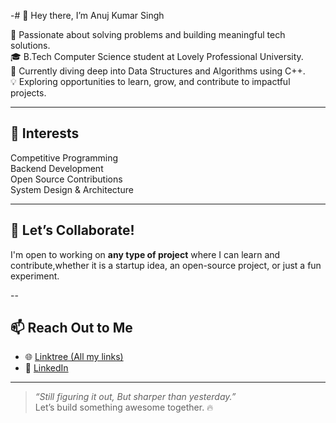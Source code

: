 -# 👋 Hey there, I’m Anuj Kumar Singh

🚀 Passionate about solving problems and building meaningful tech solutions.  
🎓 B.Tech Computer Science student at Lovely Professional University.  
🧠 Currently diving deep into Data Structures and Algorithms using C++.  
💡 Exploring opportunities to learn, grow, and contribute to impactful projects.

---

## 👀 Interests
  Competitive Programming  
  Backend Development  
  Open Source Contributions  
  System Design & Architecture  

---

## 🤝 Let’s Collaborate!
I'm open to working on **any type of project** where I can learn and contribute,whether it is a startup idea, an open-source project, or just a fun experiment.

--

## 📫 Reach Out to Me
- 🌐 [Linktree (All my links)](https://linktr.ee/anujsinghx7)
- 💼 [LinkedIn](https://www.linkedin.com/in/anujsinghx7-59a04b304)

---

> *“Still figuring it out, But sharper than yesterday.”*  
Let’s build something awesome together. 🔥


<!---
anujsinghx7/anujsinghx7 is a ✨ special ✨ repository because its `README.md` (this file) appears on your GitHub profile.
You can click the Preview link to take a look at your changes.
--->
